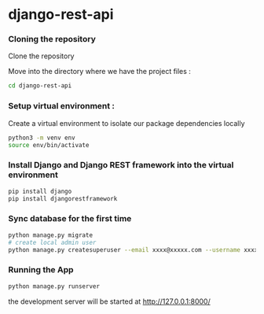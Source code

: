 # django-rest-api

### Cloning the repository

Clone the repository

Move into the directory where we have the project files : 
```bash
cd django-rest-api

```

### Setup virtual environment :
Create a virtual environment to isolate our package dependencies locally
```bash
python3 -m venv env
source env/bin/activate 

```

### Install Django and Django REST framework into the virtual environment
```bash
pip install django
pip install djangorestframework

```

### Sync database for the first time
```bash
python manage.py migrate
# create local admin user
python manage.py createsuperuser --email xxxx@xxxxx.com --username xxxx

```

### Running the App

```bash
python manage.py runserver

```

the development server will be started at http://127.0.0.1:8000/


